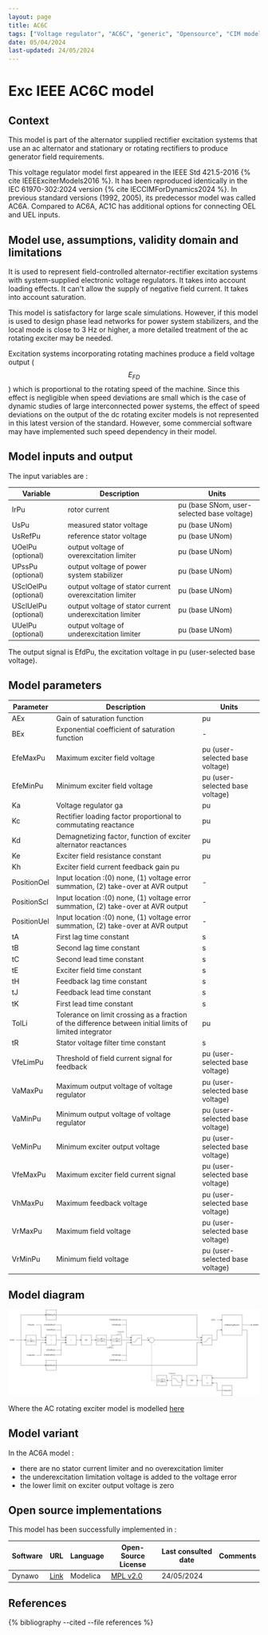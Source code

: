 ```yaml
---
layout: page
title: AC6C
tags: ["Voltage regulator", "AC6C", "generic", "Opensource", "CIM model", "RMS", "phasor", "MRL4", "Single phase", "ExcIEEEAC6C", "IEEE", "dynawo", "#106"]
date: 05/04/2024
last-updated: 24/05/2024
---
```

# Exc IEEE AC6C model

## Context

This model is part of the alternator supplied rectifier excitation systems that use an ac alternator and stationary or rotating rectifiers to produce generator field requirements.

This voltage regulator model first appeared in the IEEE Std 421.5-2016 {% cite IEEEExciterModels2016 %}. It has been reproduced identically in the IEC 61970-302:2024 version {% cite IECCIMForDynamics2024 %}.
In previous standard versions (1992, 2005), its predecessor model was called AC6A. Compared to AC6A, AC1C has additional options for connecting OEL and UEL inputs.

## Model use, assumptions, validity domain and limitations

It is used to represent field-controlled alternator-rectifier excitation systems with system-supplied electronic voltage regulators.
It takes into account loading effects. It can't allow the supply of negative field current. It takes into account saturation.

This model is satisfactory for large scale simulations. However, if this model is used to design phase lead networks for power system stabilizers, and the local mode is close to 3 Hz or higher, a more detailed treatment of the ac rotating exciter may be needed.

Excitation systems incorporating rotating machines produce a field voltage output ($$E_{FD}$$) which is proportional to the rotating speed of the machine. Since this effect is negligible when speed deviations are small which is the case of dynamic studies of large interconnected power systems, the effect of speed deviations on the output of the dc rotating exciter models is not represented in this latest version of the standard. However, some commercial software may have implemented such speed dependency in their model.

## Model inputs and output

The input variables are :

| Variable | Description | Units |
|-----------|--------------| ------|
| IrPu | rotor current | pu (base SNom, user-selected base voltage)|
| UsPu |measured stator voltage |pu (base UNom)|
|UsRefPu |reference stator voltage |pu (base UNom)|
|UOelPu (optional) |output voltage of overexcitation limiter |pu (base UNom)|
|UPssPu (optional) |output voltage of power system stabilizer |pu (base UNom)|
|USclOelPu (optional) |output voltage of stator current overexcitation limiter |pu (base UNom)|
|USclUelPu (optional) |output voltage of stator current underexcitation limiter |pu (base UNom)|
|UUelPu (optional) |output voltage of underexcitation limiter |pu (base UNom)|

The output signal is EfdPu, the excitation voltage in pu (user-selected base voltage).

## Model parameters

| Parameter | Description | Units |
|-----------|--------------| ------|
|AEx |Gain of saturation function |pu|
|BEx |Exponential coefficient of saturation function|-|
|EfeMaxPu |Maximum exciter field voltage |pu (user-selected base voltage)|
|EfeMinPu |Minimum exciter field voltage |pu (user-selected base voltage)|
|Ka |Voltage regulator ga|pu|
|Kc |Rectifier loading factor proportional to commutating reactance |pu|
|Kd |Demagnetizing factor, function of exciter alternator reactances |pu|
|Ke |Exciter field resistance constant |pu|
|Kh |Exciter field current feedback gain pu|
|PositionOel |Input location :(0) none, (1) voltage error summation, (2) take-over at AVR output|-|
|PositionScl |Input location :(0) none, (1) voltage error summation, (2) take-over at AVR output|-|
|PositionUel |Input location :(0) none, (1) voltage error summation, (2) take-over at AVR output|-|
|tA |First lag time constant |s|
|tB |Second lag time constant |s|
|tC |Second lead time constant |s|
|tE |Exciter field time constant |s|
|tH |Feedback lag time constant |s|
|tJ |Feedback lead time constant |s|
|tK |First lead time constant |s|
|TolLi |Tolerance on limit crossing as a fraction of the difference between initial limits of limited integrator |pu|
|tR |Stator voltage filter time constant |s|
|VfeLimPu |Threshold of field current signal for feedback |pu (user-selected base voltage)|
|VaMaxPu |Maximum output voltage of voltage regulator |pu (user-selected base voltage)|
|VaMinPu |Minimum output voltage of voltage regulator |pu (user-selected base voltage)|
|VeMinPu |Minimum exciter output voltage |pu (user-selected base voltage)|
|VfeMaxPu |Maximum exciter field current signal |pu (user-selected base voltage)|
|VhMaxPu |Maximum feedback voltage |pu (user-selected base voltage)|
|VrMaxPu |Maximum field voltage |pu (user-selected base voltage)|
|VrMinPu |Minimum field voltage |pu (user-selected base voltage)|

## Model diagram

<img src="/pages/models/regulations/AC6C/AC6C.drawio.svg" alt="AC6C diagram">

Where the AC rotating exciter model is modelled [here](/pages/models/regulations/AcRotatingExciter/)

## Model variant

In the AC6A model :

- there are no stator current limiter and no overexcitation limiter
- the underexcitation limitation voltage is added to the voltage error
- the lower limit on exciter output voltage is zero

## Open source implementations

This model has been successfully implemented in :

| Software      | URL | Language | Open-Source License | Last consulted date | Comments |
| ------------- | --- | -------- | ------------------- | ------------------- | -------- |
| Dynawo | [Link](https://github.com/dynawo/dynawo) | Modelica | [MPL v2.0](https://www.mozilla.org/en-US/MPL/2.0/)  | 24/05/2024 |  |

## References

{% bibliography --cited --file references  %}
